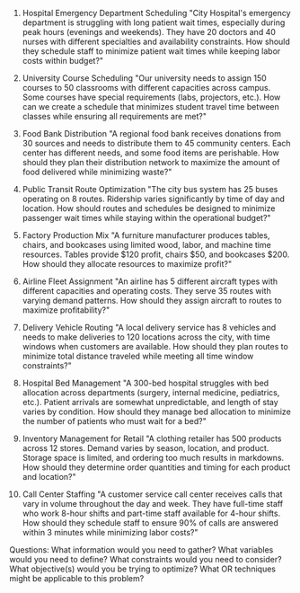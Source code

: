 1. Hospital Emergency Department Scheduling
"City Hospital's emergency department is struggling with long patient wait times, especially during peak hours (evenings and weekends). They have 20 doctors and 40 nurses with different specialties and availability constraints. How should they schedule staff to minimize patient wait times while keeping labor costs within budget?"

2. University Course Scheduling
"Our university needs to assign 150 courses to 50 classrooms with different capacities across campus. Some courses have special requirements (labs, projectors, etc.). How can we create a schedule that minimizes student travel time between classes while ensuring all requirements are met?"

3. Food Bank Distribution
"A regional food bank receives donations from 30 sources and needs to distribute them to 45 community centers. Each center has different needs, and some food items are perishable. How should they plan their distribution network to maximize the amount of food delivered while minimizing waste?"

4. Public Transit Route Optimization
"The city bus system has 25 buses operating on 8 routes. Ridership varies significantly by time of day and location. How should routes and schedules be designed to minimize passenger wait times while staying within the operational budget?"

5. Factory Production Mix
"A furniture manufacturer produces tables, chairs, and bookcases using limited wood, labor, and machine time resources. Tables provide $120 profit, chairs $50, and bookcases $200. How should they allocate resources to maximize profit?"

6. Airline Fleet Assignment
"An airline has 5 different aircraft types with different capacities and operating costs. They serve 35 routes with varying demand patterns. How should they assign aircraft to routes to maximize profitability?"

7. Delivery Vehicle Routing
"A local delivery service has 8 vehicles and needs to make deliveries to 120 locations across the city, with time windows when customers are available. How should they plan routes to minimize total distance traveled while meeting all time window constraints?"

8. Hospital Bed Management
"A 300-bed hospital struggles with bed allocation across departments (surgery, internal medicine, pediatrics, etc.). Patient arrivals are somewhat unpredictable, and length of stay varies by condition. How should they manage bed allocation to minimize the number of patients who must wait for a bed?"

9. Inventory Management for Retail
"A clothing retailer has 500 products across 12 stores. Demand varies by season, location, and product. Storage space is limited, and ordering too much results in markdowns. How should they determine order quantities and timing for each product and location?"

10. Call Center Staffing
"A customer service call center receives calls that vary in volume throughout the day and week. They have full-time staff who work 8-hour shifts and part-time staff available for 4-hour shifts. How should they schedule staff to ensure 90% of calls are answered within 3 minutes while minimizing labor costs?"


Questions:
What information would you need to gather?
What variables would you need to define?
What constraints would you need to consider?
What objective(s) would you be trying to optimize?
What OR techniques might be applicable to this problem?
